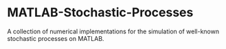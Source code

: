 # MATLAB-Stochastic-Processes
A collection of numerical implementations for the simulation of well-known stochastic processes on MATLAB. 
